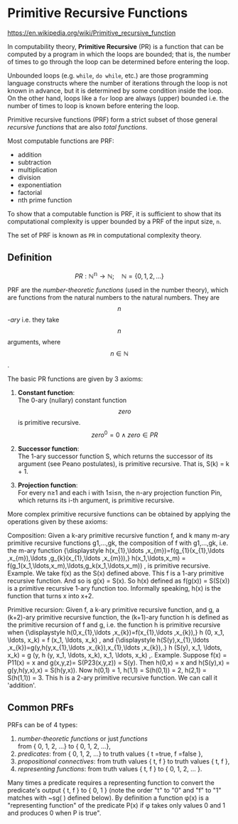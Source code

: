 # Primitive Recursive Functions

https://en.wikipedia.org/wiki/Primitive_recursive_function


In computability theory, **Primitive Recursive** (PR) is a function that can be computed by a program in which the loops are bounded; that is, the number of times to go through the loop can be determined before entering the loop.

Unbounded loops (e.g. `while`, `do while`, etc.) are those programming language constructs where the number of iterations through the loop is not known in advance, but it is determined by some condition inside the loop. On the other hand, loops like a `for` loop are always (upper) bounded i.e. the number of times to loop is known before entering the loop.

Primitive recursive functions (PRF) form a strict subset of those general *recursive functions* that are also *total functions*.

Most computable functions are PRF:
- addition
- subtraction
- multiplication
- division
- exponentiation
- factorial
- nth prime function

To show that a computable function is PRF, it is sufficient to show that its computational complexity is upper bounded by a PRF of the input size, `n`.

The set of PRF is known as `PR` in computational complexity theory.


## Definition

$$
PR: \mathbb{N^n} \to \mathbb{N}; \quad \mathbb{N} = \{0, 1, 2, \dots \}
$$

PRF are the *number-theoretic functions* (used in the number theory), which are functions from the natural numbers to the natural numbers. They are $$n$$*-ary* i.e. they take $$n$$ arguments, where $$n \in \mathbb{N}$$.


The basic PR functions are given by 3 axioms:

1. **Constant function**:    
  The 0-ary (nullary) constant function $$zero$$ is primitive recursive.    
  $$zero^0 = 0 \land zero \in PR$$

2. **Successor function**:    
  The 1-ary successor function S, which returns the successor of its argument (see Peano postulates), is primitive recursive. That is, S(k) = k + 1.

3. **Projection function**:     
  For every n≥1 and each i with 1≤i≤n, the n-ary projection function Pin, which returns its i-th argument, is primitive recursive.




More complex primitive recursive functions can be obtained by applying the operations given by these axioms:

Composition: Given a k-ary primitive recursive function f, and k many m-ary primitive recursive functions g1,...,gk, the composition of f with g1,...,gk, i.e. the m-ary function {\displaystyle h(x_{1},\ldots ,x_{m})=f(g_{1}(x_{1},\ldots ,x_{m}),\ldots ,g_{k}(x_{1},\ldots ,x_{m}))\,} h(x_1,\ldots,x_m) = f(g_1(x_1,\ldots,x_m),\ldots,g_k(x_1,\ldots,x_m)) \, is primitive recursive.
Example. We take f(x) as the S(x) defined above. This f is a 1-ary primitive recursive function. And so is g(x) = S(x). So h(x) defined as f(g(x)) = S(S(x)) is a primitive recursive 1-ary function too. Informally speaking, h(x) is the function that turns x into x+2.

Primitive recursion: Given f, a k-ary primitive recursive function, and g, a (k+2)-ary primitive recursive function, the (k+1)-ary function h is defined as the primitive recursion of f and g, i.e. the function h is primitive recursive when
{\displaystyle h(0,x_{1},\ldots ,x_{k})=f(x_{1},\ldots ,x_{k})\,} h (0, x_1, \ldots, x_k) = f (x_1, \ldots, x_k) \, and
{\displaystyle h(S(y),x_{1},\ldots ,x_{k})=g(y,h(y,x_{1},\ldots ,x_{k}),x_{1},\ldots ,x_{k})\,.} h (S(y), x_1, \ldots, x_k) = g (y, h (y, x_1, \ldots, x_k), x_1, \ldots, x_k) \,.
Example. Suppose f(x) = P11(x) = x and g(x,y,z)= S(P23(x,y,z)) = S(y). Then h(0,x) = x and h(S(y),x) = g(y,h(y,x),x) = S(h(y,x)). Now h(0,1) = 1, h(1,1) = S(h(0,1)) = 2, h(2,1) = S(h(1,1)) = 3. This h is a 2-ary primitive recursive function. We can call it 'addition'.


## Common PRFs

PRFs can be of 4 types:
1. *number-theoretic functions* or just *functions*   
  from { 0, 1, 2, ...} to { 0, 1, 2, ...},
2. *predicates*: from { 0, 1, 2, ...} to truth values { t =true, f =false },
3. *propositional connectives*: from truth values { t, f } to truth values { t, f },
4. *representing functions*: from truth values { t, f } to { 0, 1, 2, ... }.

Many times a predicate requires a representing function to convert the predicate's output { t, f } to { 0, 1 } (note the order "t" to "0" and "f" to "1" matches with ~sg( ) defined below). By definition a function φ(x) is a "representing function" of the predicate P(x) if φ takes only values 0 and 1 and produces 0 when P is true".
